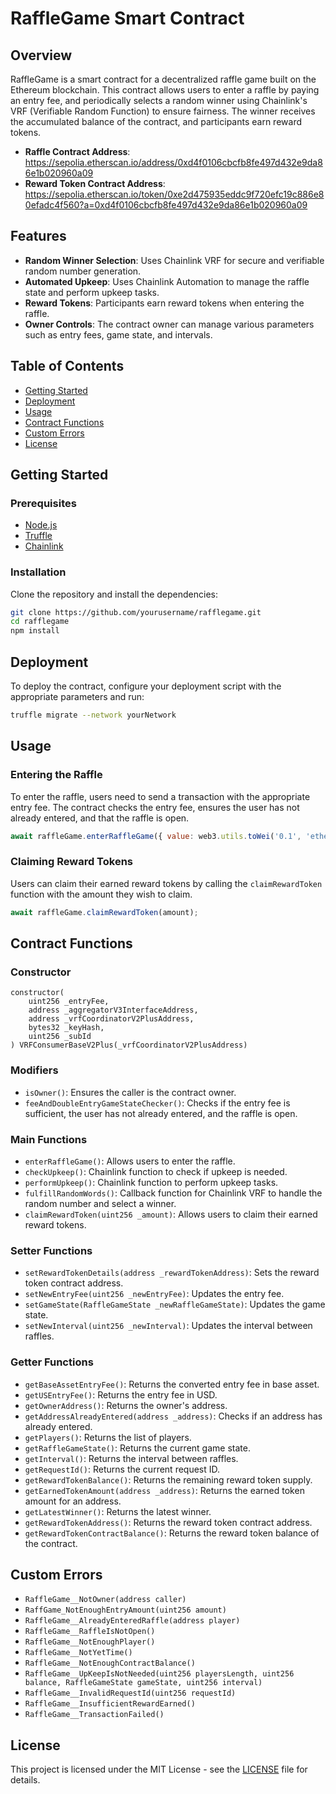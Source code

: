 # RaffleGame Smart Contract

## Overview

RaffleGame is a smart contract for a decentralized raffle game built on the Ethereum blockchain. This contract allows users to enter a raffle by paying an entry fee, and periodically selects a random winner using Chainlink's VRF (Verifiable Random Function) to ensure fairness. The winner receives the accumulated balance of the contract, and participants earn reward tokens.
- **Raffle Contract Address**: https://sepolia.etherscan.io/address/0xd4f0106cbcfb8fe497d432e9da86e1b020960a09
- **Reward Token Contract Address**: https://sepolia.etherscan.io/token/0xe2d475935eddc9f720efc19c886e80efadc4f560?a=0xd4f0106cbcfb8fe497d432e9da86e1b020960a09
## Features

- **Random Winner Selection**: Uses Chainlink VRF for secure and verifiable random number generation.
- **Automated Upkeep**: Uses Chainlink Automation to manage the raffle state and perform upkeep tasks.
- **Reward Tokens**: Participants earn reward tokens when entering the raffle.
- **Owner Controls**: The contract owner can manage various parameters such as entry fees, game state, and intervals.

## Table of Contents

- [Getting Started](#getting-started)
- [Deployment](#deployment)
- [Usage](#usage)
- [Contract Functions](#contract-functions)
- [Custom Errors](#custom-errors)
- [License](#license)

## Getting Started

### Prerequisites

- [Node.js](https://nodejs.org/)
- [Truffle](https://www.trufflesuite.com/truffle)
- [Chainlink](https://docs.chain.link/docs)

### Installation

Clone the repository and install the dependencies:

```bash
git clone https://github.com/yourusername/rafflegame.git
cd rafflegame
npm install
```

## Deployment

To deploy the contract, configure your deployment script with the appropriate parameters and run:

```bash
truffle migrate --network yourNetwork
```

## Usage

### Entering the Raffle

To enter the raffle, users need to send a transaction with the appropriate entry fee. The contract checks the entry fee, ensures the user has not already entered, and that the raffle is open.

```javascript
await raffleGame.enterRaffleGame({ value: web3.utils.toWei('0.1', 'ether') });
```

### Claiming Reward Tokens

Users can claim their earned reward tokens by calling the `claimRewardToken` function with the amount they wish to claim.

```javascript
await raffleGame.claimRewardToken(amount);
```

## Contract Functions

### Constructor

```solidity
constructor(
    uint256 _entryFee,
    address _aggregatorV3InterfaceAddress,
    address _vrfCoordinatorV2PlusAddress,
    bytes32 _keyHash,
    uint256 _subId
) VRFConsumerBaseV2Plus(_vrfCoordinatorV2PlusAddress)
```

### Modifiers

- `isOwner()`: Ensures the caller is the contract owner.
- `feeAndDoubleEntryGameStateChecker()`: Checks if the entry fee is sufficient, the user has not already entered, and the raffle is open.

### Main Functions

- `enterRaffleGame()`: Allows users to enter the raffle.
- `checkUpkeep()`: Chainlink function to check if upkeep is needed.
- `performUpkeep()`: Chainlink function to perform upkeep tasks.
- `fulfillRandomWords()`: Callback function for Chainlink VRF to handle the random number and select a winner.
- `claimRewardToken(uint256 _amount)`: Allows users to claim their earned reward tokens.

### Setter Functions

- `setRewardTokenDetails(address _rewardTokenAddress)`: Sets the reward token contract address.
- `setNewEntryFee(uint256 _newEntryFee)`: Updates the entry fee.
- `setGameState(RaffleGameState _newRaffleGameState)`: Updates the game state.
- `setNewInterval(uint256 _newInterval)`: Updates the interval between raffles.

### Getter Functions

- `getBaseAssetEntryFee()`: Returns the converted entry fee in base asset.
- `getUSEntryFee()`: Returns the entry fee in USD.
- `getOwnerAddress()`: Returns the owner's address.
- `getAddressAlreadyEntered(address _address)`: Checks if an address has already entered.
- `getPlayers()`: Returns the list of players.
- `getRaffleGameState()`: Returns the current game state.
- `getInterval()`: Returns the interval between raffles.
- `getRequestId()`: Returns the current request ID.
- `getRewardTokenBalance()`: Returns the remaining reward token supply.
- `getEarnedTokenAmount(address _address)`: Returns the earned token amount for an address.
- `getLatestWinner()`: Returns the latest winner.
- `getRewardTokenAddress()`: Returns the reward token contract address.
- `getRewardTokenContractBalance()`: Returns the reward token balance of the contract.

## Custom Errors

- `RaffleGame__NotOwner(address caller)`
- `RaffGame_NotEnoughEntryAmount(uint256 amount)`
- `RaffleGame__AlreadyEnteredRaffle(address player)`
- `RaffleGame__RaffleIsNotOpen()`
- `RaffleGame__NotEnoughPlayer()`
- `RaffleGame__NotYetTime()`
- `RaffleGame__NotEnoughContractBalance()`
- `RaffleGame__UpKeepIsNotNeeded(uint256 playersLength, uint256 balance, RaffleGameState gameState, uint256 interval)`
- `RaffleGame__InvalidRequestId(uint256 requestId)`
- `RaffleGame__InsufficientRewardEarned()`
- `RaffleGame__TransactionFailed()`

## License

This project is licensed under the MIT License - see the [LICENSE](LICENSE) file for details.